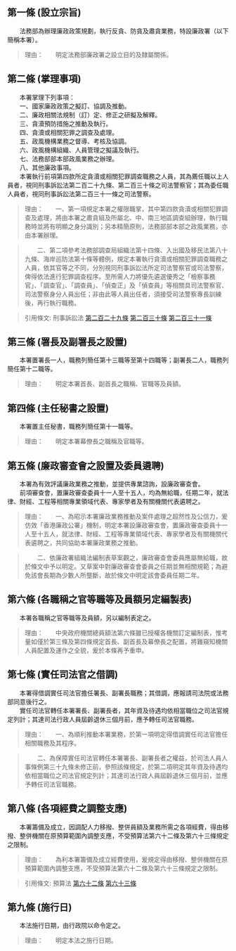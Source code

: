 第一條 (設立宗旨)
-----------------
　　法務部為辦理廉政政策規劃，執行反貪、防貪及肅貪業務，特設廉政署（以下簡稱本署）。  
> 理由：　　明定法務部廉政署之設立目的及隸屬關係。



第二條 (掌理事項)
-----------------
　　本署掌理下列事項：  
　　一、國家廉政政策之擬訂、協調及推動。  
　　二、廉政相關法規制（訂）定、修正之研擬及解釋。  
　　三、貪瀆預防措施之推動及執行。  
　　四、貪瀆或相關犯罪之調查及處理。  
　　五、政風機構業務之督導、考核及協調。  
　　六、政風機構組織、人員管理之擬議及執行。  
　　七、法務部部本部政風業務之辦理。  
　　八、其他廉政事項。  
　　本署執行前項第四款所定貪瀆或相關犯罪調查職務之人員，其為薦任職以上人員者，視同刑事訴訟法第二百二十九條、第二百三十條之司法警察官；其為委任職人員者，視同刑事訴訟法第二百三十一條之司法警察。  
> 理由：　　一、第一項規定本署之權限職掌，其中第四款貪瀆或相關犯罪調查及處理，將由本署之肅貪組及所屬北、中、南三地區調查組辦理，執行職務時並將有明顯之身分識別；另本精簡原則，法務部部本部之政風業務，亦由本署辦理。

> 　　二、第二項參考法務部調查局組織法第十四條、入出國及移民法第八十九條、海岸巡防法第十條等體例，規定本署執行貪瀆或相關犯罪調查職務之人員，依其官等之不同，分別視同刑事訴訟法所定司法警察官或司法警察，俾得依法進行犯罪調查程序。至所需人力將優先遴選優秀之「檢察事務官」、「調查官」、「調查員」、「偵查正」及「偵查員」等相關具司法警察官、司法警察身分人員出任；非由此等人員出任者，須接受司法警察專長訓練後，再行執行職務。

> 引用條文: 刑事訴訟法 [第二百二十九條](../../法務/刑事/刑事訴訟法.md#第二百二十九條-協助檢察官偵查之司法警察官) [第二百三十條](../../法務/刑事/刑事訴訟法.md#第二百三十條-聽從檢察官指揮之司法警察官) [第二百三十一條](../../法務/刑事/刑事訴訟法.md#第二百三十一條-司法警察)



第三條 (署長及副署長之設置)
---------------------------
　　本署置署長一人，職務列簡任第十三職等至第十四職等；副署長二人，職務列簡任第十二職等。  
> 理由：　　明定本署首長、副首長之職稱、官職等及員額。



第四條 (主任秘書之設置)
-----------------------
　　本署置主任秘書，職務列簡任第十一職等。  
> 理由：　　明定本署幕僚長之職稱及官職等。



第五條 (廉政審查會之設置及委員遴聘)
-----------------------------------
　　本署為有效評議廉政業務之推動，並提供專業諮詢，設廉政審查會。  
　　前項審查會，置廉政審查委員十一人至十五人，均為無給職，任期二年，就法律、財經、工程等相關專業領域代表、專家學者及有關機關代表遴聘之。  
> 理由：　　一、為昭示本署廉政業務推動及案件處理之超然性及公信力，爰仿效「香港廉政公署」機制，明定本署設廉政審查會，置廉政審查委員十一人至十五人，就法律、財經、工程等專業領域代表、專家學者及有關機關代表遴聘之，共同協助本署廉政業務之推動。

> 　　二、依廉政署組織法編制表草案觀之，廉政審查會委員應屬無給職，故於條文中予以明定。又草案中對廉政審查會委員之任期並無相關規範；為避免該會長期為少數人所壟斷，故於條文中明定該會委員任期二年。



第六條 (各職稱之官等職等及員額另定編製表)
-----------------------------------------
　　本署各職稱之官等職等及員額，另以編制表定之。  
> 理由：　　中央政府機關總員額法第六條雖已授權各機關訂定編制表，惟考量如僅於第三條及第四條規定首長、副首長及幕僚長之配置，將難窺知機關人員配置及運作之全貌，爰於本條再予重申。



第七條 (實任司法官之借調)
-------------------------
　　本署得借調實任司法官擔任署長、副署長職務；其借調，應報請司法院或法務部同意後行之。  
　　實任司法官轉任本署署長、副署長者，其年資及待遇均依相當職位之司法官規定列計；其達司法行政人員屆齡退休三個月前，應予轉任司法官職務。  
> 理由：　　一、為順利推動本署業務，於第一項明定得借調實任司法官擔任相關職務及其程序。

> 　　二、為保障實任司法官轉任本署署長、副署長者之權益，於司法人員人事條例第三十九條未修正前，參照該條規定，於第二項明定其年資及待遇均依相當職位之司法官規定列計；其達司法行政人員屆齡退休三個月前，並應予轉任司法官職務。



第八條 (各項經費之調整支應)
---------------------------
　　本署籌備及成立，因調配人力移撥、整併員額及業務所需之各項經費，得由移撥、整併機關在原預算範圍內調整支應，不受預算法第六十二條及第六十三條規定之限制。  
> 理由：　　為利本署籌備及成立經費使用，爰規定得由移撥、整併機關在原預算範圍內調整支應，不受預算法第六十二條及第六十三條規定之限制。

> 引用條文: 預算法 [第六十二條](../../主計/預算/預算法.md#第六十二條-總預算內經費之禁止流用及例外) [第六十三條](../../主計/預算/預算法.md#第六十三條-各機關之歲出分配預算)



第九條 (施行日)
---------------
　　本法施行日期，由行政院以命令定之。  
> 理由：　　明定本法之施行日期。